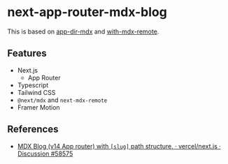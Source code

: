 # next-app-router-mdx-blog

This is based on [app-dir-mdx](https://github.com/vercel/next.js/tree/canary/examples/app-dir-mdx) and [with-mdx-remote](https://github.com/vercel/next.js/tree/canary/examples/with-mdx-remote).

## Features

- Next.js
  - App Router
- Typescript
- Tailwind CSS
- `@next/mdx` and `next-mdx-remote`
- Framer Motion

## References

- [MDX Blog (v14 App router) with `[slug]` path structure. · vercel/next.js · Discussion #58575](https://github.com/vercel/next.js/discussions/58575)
